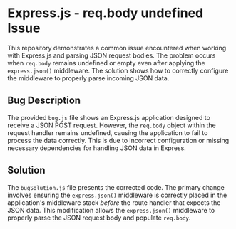 # Express.js - req.body undefined Issue

This repository demonstrates a common issue encountered when working with Express.js and parsing JSON request bodies. The problem occurs when `req.body` remains undefined or empty even after applying the `express.json()` middleware.  The solution shows how to correctly configure the middleware to properly parse incoming JSON data.

## Bug Description

The provided `bug.js` file shows an Express.js application designed to receive a JSON POST request. However, the `req.body` object within the request handler remains undefined, causing the application to fail to process the data correctly. This is due to incorrect configuration or missing necessary dependencies for handling JSON data in Express.

## Solution

The `bugSolution.js` file presents the corrected code. The primary change involves ensuring the `express.json()` middleware is correctly placed in the application's middleware stack *before* the route handler that expects the JSON data.  This modification allows the `express.json()` middleware to properly parse the JSON request body and populate `req.body`.